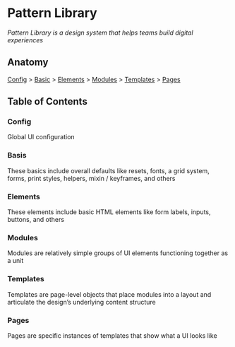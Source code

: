 # Pattern Library

*Pattern Library is a design system that helps teams build digital experiences*

## Anatomy

[Config](#config) > [Basic](#base) > [Elements](#elements) > [Modules](#modules) > [Templates](#templates) > [Pages](#pages)

## Table of Contents

### Config

Global UI configuration

### Basis

These basics include overall defaults like resets, fonts, a grid system, forms, print styles, helpers, mixin / keyframes, and others

### Elements

These elements include basic HTML elements like form labels, inputs, buttons, and others

### Modules

Modules are relatively simple groups of UI elements functioning together as a unit

### Templates

Templates are page-level objects that place modules into a layout and articulate the design’s underlying content structure

### Pages

Pages are specific instances of templates that show what a UI looks like
